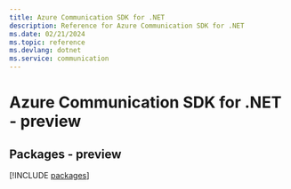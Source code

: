 ```yaml
---
title: Azure Communication SDK for .NET
description: Reference for Azure Communication SDK for .NET
ms.date: 02/21/2024
ms.topic: reference
ms.devlang: dotnet
ms.service: communication
---
```

# Azure Communication SDK for .NET - preview
## Packages - preview
[!INCLUDE [packages](communication-index.md)]